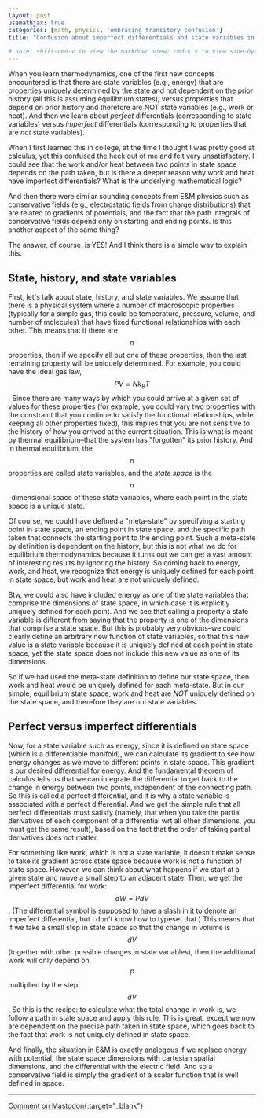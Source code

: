 ```yaml
---
layout: post
usemathjax: true
categories: [math, physics, 'embracing transitory confusion']
title: "Confusion about imperfect differentials and state variables in thermodynamics"

# note: shift-cmd-v to view the markdown view; cmd-k v to view side-by-side, then can do 'toggle preview locking' command in the 3 dots in the preview tab
---
```


When you learn thermodynamics, one of the first new concepts encountered is that there are state variables (e.g., energy) that are properties uniquely determined by the state and not dependent on the prior history (all this is assuming equilibrium states), versus properties that depend on prior history and therefore are NOT state variables (e.g., work or heat). And then we learn about *perfect* differentials (corresponding to state variables) versus *imperfect* differentials (corresponding to properties that are *not* state variables).

When I first learned this in college, at the time I thought I was pretty good at calculus, yet this confused the heck out of me and felt very unsatisfactory. I could see that the work and/or heat between two points in state space depends on the path taken, but is there a deeper reason why work and heat have imperfect differentials? What is the underlying mathematical logic?

And then there were similar sounding concepts from E&M physics such as conservative fields (e.g., electrostatic fields from charge distributions) that are related to gradients of potentials, and the fact that the path integrals of conservative fields depend only on starting and ending points. Is this another aspect of the same thing?

The answer, of course, is YES! And I think there is a simple way to explain this.

State, history, and state variables
-------------

First, let's talk about state, history, and state variables. We assume that there is a physical system where a number of macroscopic properties (typically for a simple gas, this could be temperature, pressure, volume, and number of molecules) that have fixed functional relationships with each other. This means that if there are $$n$$ properties, then if we specify all but one of these properties, then the last remaining property will be uniquely determined. For example, you could have the ideal gas law, $$PV=N k_B T$$. Since there are many ways by which you could arrive at a given set of values for these properties (for example, you could vary two properties with the constraint that you continue to satisfy the functional relationships, while keeping all other properties fixed), this implies that you are not sensitive to the history of how you arrived at the current situation. This is what is meant by thermal equilibrium–that the system has "forgotten" its prior history. And in thermal equilibrium, the $$n$$ properties are called state variables, and the *state space* is the $$n$$-dimensional space of these state variables, where each point in the state space is a unique state.

Of course, we could have defined a "meta-state" by specifying a starting point in state space, an ending point in state space, and the specific path taken that connects the starting point to the ending point. Such a meta-state by definition is dependent on the history, but this is not what we do for equilibrium thermodynamics because it turns out we can get a vast amount of interesting results by ignoring the history. So coming back to energy, work, and heat, we recognize that energy is uniquely defined for each point in state space, but work and heat are not uniquely defined. 

Btw, we could also have included energy as one of the state variables that comprise the dimensions of state space, in which case it is explicitly uniquely defined for each point. And we see that calling a property a state variable is different from saying that the property is one of the dimensions that comprise a state space. But this is probably very obvious–we could clearly define an arbitrary new function of state variables, so that this new value is a state variable because it is uniquely defined at each point in state space, yet the state space does not include this new value as one of its dimensions.

So if we had used the meta-state definition to define our state space, then work and heat would be uniquely defined for each meta-state. But in our simple, equilibrium state space, work and heat are *NOT* uniquely defined on the state space, and therefore they are not state variables.

Perfect versus imperfect differentials
-----------

Now, for a state variable such as energy, since it is defined on state space (which is a differentiable manifold), we can calculate its gradient to see how energy changes as we move to different points in state space. This gradient is our desired differential for energy. And the fundamental theorem of calculus tells us that we can integrate the differential to get back to the change in energy between two points, independent of the connecting path. So this is called a perfect differential, and it is why a state variable is associated with a perfect differential. And we get the simple rule that all perfect differentials must satisfy (namely, that when you take the partial derivatives of each component of a differential wrt all other dimensions, you must get the same result), based on the fact that the order of taking partial derivatives does not matter.

For something like work, which is not a state variable, it doesn't make sense to take its gradient across state space because work is not a function of state space. However, we can think about what happens if we start at a given state and move a small step to an adjacent state. Then, we get the imperfect differential for work: $$dW = P dV$$. (The differential symbol is supposed to have a slash in it to denote an imperfect differential, but I don't know how to typeset that.) This means that if we take a small step in state space so that the change in volume is $$dV$$ (together with other possible changes in state variables), then the additional work will only depend on $$P$$ multiplied by the step $$dV$$. So this is the recipe: to calculate what the total change in work is, we follow a path in state space and apply this rule. This is great, except we now are dependent on the precise path taken in state space, which goes back to the fact that work is not uniquely defined in state space.

And finally, the situation in E&M is exactly analogous if we replace energy with potential, the state space dimensions with cartesian spatial dimensions, and the differential with the electric field. And so a conservative field is simply the gradient of a scalar function that is well defined in space.


---

[Comment on Mastodon](https://hachyderm.io/@Sunfishstanford/109922026796201683){:target="_blank"}

